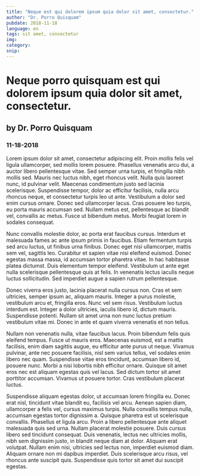 ```yaml
---
title: "Neque est qui dolorem ipsum quia dolor sit amet, consectetur."
author: "Dr. Porro Quisquam"
pubdate: 2018-11-18
language: en
tags: sit amet, consectetur
img:
category:
snip:
---
```






# Neque porro quisquam est qui dolorem ipsum quia dolor sit amet, consectetur.
## by Dr. Porro Quisquam
### 11-18-2018

Lorem ipsum dolor sit amet, consectetur adipiscing elit. Proin mollis felis vel ligula ullamcorper, sed mollis lorem posuere. Phasellus venenatis arcu dui, a auctor libero pellentesque vitae. Sed semper urna turpis, et fringilla nibh mollis sed. Mauris nec luctus nibh, eget rhoncus velit. Nulla quis laoreet nunc, id pulvinar velit. Maecenas condimentum justo sed lacinia scelerisque. Suspendisse tempor, dolor ac efficitur facilisis, nulla arcu rhoncus neque, et consectetur turpis leo ut ante. Vestibulum a dolor sed enim cursus ornare. Donec sed ullamcorper lacus. Cras posuere leo turpis, eu porta mauris accumsan sed. Nullam metus est, pellentesque ac blandit vel, convallis ac metus. Fusce ut bibendum metus. Morbi feugiat lorem in sodales consequat.

Nunc convallis molestie dolor, ac porta erat faucibus cursus. Interdum et malesuada fames ac ante ipsum primis in faucibus. Etiam fermentum turpis sed arcu luctus, ut finibus urna finibus. Donec eget nisi ullamcorper, mattis sem vel, sagittis leo. Curabitur et sapien vitae nisi eleifend euismod. Donec egestas massa massa, id accumsan tortor pharetra vitae. In hac habitasse platea dictumst. Duis elementum tempor eleifend. Vestibulum ut ante eget nulla scelerisque pellentesque quis at felis. In venenatis lectus iaculis neque luctus sollicitudin. Sed imperdiet augue a sapien rutrum pellentesque.

Donec viverra eros justo, lacinia placerat nulla cursus non. Cras et sem ultricies, semper ipsum ac, aliquam mauris. Integer a purus molestie, vestibulum arcu et, fringilla eros. Nunc vel sem risus. Vestibulum luctus interdum est. Integer a dolor ultricies, iaculis libero id, dictum mauris. Suspendisse potenti. Nullam sit amet urna non nunc luctus pretium vestibulum vitae mi. Donec in ante et quam viverra venenatis et non tellus.

Nullam non venenatis nulla, vitae faucibus lacus. Proin bibendum felis quis eleifend tempus. Fusce ut mauris eros. Maecenas euismod, est a mattis facilisis, enim diam sagittis augue, eu efficitur ante purus ut neque. Vivamus pulvinar, ante nec posuere facilisis, nisl sem varius tellus, vel sodales enim libero nec quam. Suspendisse vitae eros tincidunt, accumsan libero id, posuere nunc. Morbi a nisi lobortis nibh efficitur ornare. Quisque sit amet eros nec est aliquam egestas quis vel lacus. Sed dictum tortor sit amet porttitor accumsan. Vivamus ut posuere tortor. Cras vestibulum placerat luctus.

Suspendisse aliquam egestas dolor, ut accumsan lorem fringilla eu. Donec erat nisl, tincidunt vitae blandit eu, facilisis vel arcu. Aenean sapien diam, ullamcorper a felis vel, cursus maximus turpis. Nulla convallis tempus nulla, accumsan egestas tortor dignissim a. Quisque pharetra est ut scelerisque convallis. Phasellus et ligula arcu. Proin a libero pellentesque ante aliquet malesuada quis sed urna. Nullam placerat molestie posuere. Duis cursus libero sed tincidunt consequat. Duis venenatis, lectus nec ultricies mollis, nibh sem dignissim justo, in blandit neque diam at dolor. Aliquam erat volutpat. Nullam enim nisi, ultricies sed lectus non, imperdiet euismod diam. Aliquam ornare non mi dapibus imperdiet. Duis scelerisque arcu risus, vel rhoncus ante suscipit quis. Suspendisse quis tortor sit amet dui suscipit egestas.
